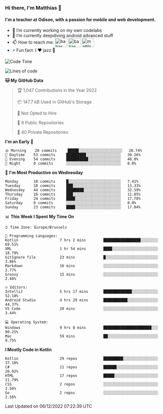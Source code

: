 ### Hi there, I'm Matthias 👋

#### I'm a teacher at Odisee, with a passion for mobile and web development.

- 🔭 I’m currently working on my own codelabs
- 🌱 I’m currently deepdiving android advanced stuff
- 📫 How to reach me: <a href="https://dev.to/batjas" target="_blank"><img align="center" src="https://raw.githubusercontent.com/rahuldkjain/github-profile-readme-generator/master/src/images/icons/Social/devto.svg" alt="batjas" height="30" width="40" /></a>
<a href="https://twitter.com/batjas" target="_blank"><img align="center" src="https://raw.githubusercontent.com/rahuldkjain/github-profile-readme-generator/master/src/images/icons/Social/twitter.svg" alt="batjas" height="30" width="40" /></a>
<a href="https://linkedin.com/in/matthiasdruwé" target="_blank"><img align="center" src="https://raw.githubusercontent.com/rahuldkjain/github-profile-readme-generator/master/src/images/icons/Social/linked-in-alt.svg" alt="matthiasdruwé" height="30" width="40" /></a>
- ⚡ Fun fact: I ❤ jazz 🎷


<!--START_SECTION:waka-->
![Code Time](http://img.shields.io/badge/Code%20Time-575%20hrs%205%20mins-blue)

![Lines of code](https://img.shields.io/badge/From%20Hello%20World%20I%27ve%20Written-230%20Thousand%20lines%20of%20code-blue)

**🐱 My GitHub Data** 

> 🏆 1,047 Contributions in the Year 2022
 > 
> 📦 147.7 kB Used in GitHub's Storage 
 > 
> 🚫 Not Opted to Hire
 > 
> 📜 8 Public Repositories 
 > 
> 🔑 40 Private Repositories  
 > 
**I'm an Early 🐤** 

```text
🌞 Morning    28 commits     █████░░░░░░░░░░░░░░░░░░░░   20.74% 
🌆 Daytime    53 commits     █████████░░░░░░░░░░░░░░░░   39.26% 
🌃 Evening    54 commits     ██████████░░░░░░░░░░░░░░░   40.0% 
🌙 Night      0 commits      ░░░░░░░░░░░░░░░░░░░░░░░░░   0.0%

```
📅 **I'm Most Productive on Wednesday** 

```text
Monday       10 commits     █░░░░░░░░░░░░░░░░░░░░░░░░   7.41% 
Tuesday      18 commits     ███░░░░░░░░░░░░░░░░░░░░░░   13.33% 
Wednesday    44 commits     ████████░░░░░░░░░░░░░░░░░   32.59% 
Thursday     16 commits     ███░░░░░░░░░░░░░░░░░░░░░░   11.85% 
Friday       24 commits     ████░░░░░░░░░░░░░░░░░░░░░   17.78% 
Saturday     0 commits      ░░░░░░░░░░░░░░░░░░░░░░░░░   0.0% 
Sunday       23 commits     ████░░░░░░░░░░░░░░░░░░░░░   17.04%

```


📊 **This Week I Spent My Time On** 

```text
⌚︎ Time Zone: Europe/Brussels

💬 Programming Languages: 
Kotlin                   7 hrs 2 mins        █████████████████░░░░░░░░   69.51% 
XML                      1 hr 54 mins        ████░░░░░░░░░░░░░░░░░░░░░   18.79% 
GitIgnore file           23 mins             █░░░░░░░░░░░░░░░░░░░░░░░░   3.86% 
Markdown                 16 mins             ░░░░░░░░░░░░░░░░░░░░░░░░░   2.77% 
Groovy                   15 mins             ░░░░░░░░░░░░░░░░░░░░░░░░░   2.48%

🔥 Editors: 
IntelliJ                 5 hrs 17 mins       █████████████░░░░░░░░░░░░   52.18% 
Android Studio           4 hrs 29 mins       ███████████░░░░░░░░░░░░░░   44.37% 
VS Code                  20 mins             ░░░░░░░░░░░░░░░░░░░░░░░░░   3.44%

💻 Operating System: 
Windows                  9 hrs 8 mins        ██████████████████████░░░   90.25% 
Mac                      59 mins             ██░░░░░░░░░░░░░░░░░░░░░░░   9.75%

```

**I Mostly Code in Kotlin** 

```text
Kotlin                   29 repos            █████████░░░░░░░░░░░░░░░░   37.18% 
C#                       21 repos            ██████░░░░░░░░░░░░░░░░░░░   26.92% 
HTML                     17 repos            █████░░░░░░░░░░░░░░░░░░░░   21.79% 
CSS                      2 repos             ░░░░░░░░░░░░░░░░░░░░░░░░░   2.56% 
Go                       2 repos             ░░░░░░░░░░░░░░░░░░░░░░░░░   2.56%

```



 Last Updated on 06/12/2022 07:22:39 UTC
<!--END_SECTION:waka-->
